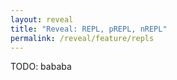 ```yaml
---
layout: reveal
title: "Reveal: REPL, pREPL, nREPL"
permalink: /reveal/feature/repls
---
```

TODO: bababa